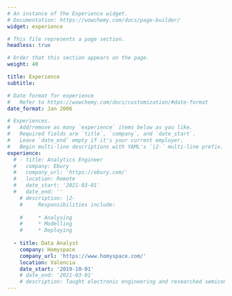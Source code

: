 ```yaml
---
# An instance of the Experience widget.
# Documentation: https://wowchemy.com/docs/page-builder/
widget: experience

# This file represents a page section.
headless: true

# Order that this section appears on the page.
weight: 40

title: Experience
subtitle:

# Date format for experience
#   Refer to https://wowchemy.com/docs/customization/#date-format
date_format: Jan 2006

# Experiences.
#   Add/remove as many `experience` items below as you like.
#   Required fields are `title`, `company`, and `date_start`.
#   Leave `date_end` empty if it's your current employer.
#   Begin multi-line descriptions with YAML's `|2-` multi-line prefix.
experience:
  # - title: Analytics Engineer
  #   company: Ebury
  #   company_url: 'https://ebury.com/'
  #   location: Remote
  #   date_start: '2021-03-01'
  #   date_end: ''
    # description: |2-
    #     Responsibilities include:
        
    #     * Analysing
    #     * Modelling
    #     * Deploying
        
  - title: Data Analyst
    company: Homyspace
    company_url: 'https://www.homyspace.com/'
    location: Valencia
    date_start: '2019-10-01'
    # date_end: '2021-03-01'
    # description: Taught electronic engineering and researched semiconductor physics.
---
```

